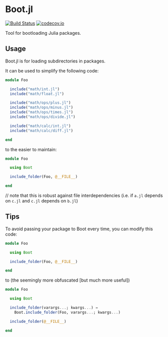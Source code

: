 # Boot.jl

[![Build Status](https://travis-ci.org/djsegal/Boot.jl.svg?branch=master)](https://travis-ci.org/djsegal/Boot.jl) [![codecov.io](http://codecov.io/github/djsegal/Boot.jl/coverage.svg?branch=master)](http://codecov.io/github/djsegal/Boot.jl?branch=master)

Tool for bootloading Julia packages.

## Usage

Boot.jl is for loading subdirectories in packages.

It can be used to simplify the following code:

```julia
module Foo

  include("math/int.jl")
  include("math/float.jl")

  include("math/ops/plus.jl")
  include("math/ops/minus.jl")
  include("math/ops/times.jl")
  include("math/ops/divide.jl")

  include("math/calc/int.jl")
  include("math/calc/diff.jl")

end
```

to the easier to maintain:

```julia
module Foo

  using Boot

  include_folder(Foo, @__FILE__)

end
```

// note that this is robust against file interdependencies (i.e. if `a.jl` depends on `c.jl` and `c.jl` depends on `b.jl`)

## Tips

To avoid passing your package to Boot every time, you can modify this code:

```julia
module Foo

  using Boot

  include_folder(Foo, @__FILE__)

end
```

to (the seemingly more obfuscated [but much more useful])

```julia
module Foo

  using Boot

  include_folder(varargs...; kwargs...) =
    Boot.include_folder(Foo, varargs...; kwargs...)

  include_folder(@__FILE__)

end
```
